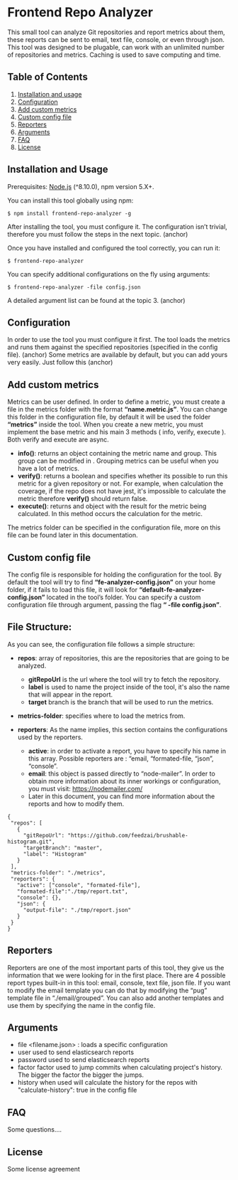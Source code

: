 # Frontend Repo Analyzer

This small tool can analyze Git repositories and report metrics about them, these reports can be sent to email, text file, console, or even through json.
This tool was designed to be plugable, can work with an unlimited number of repositories and metrics. Caching is used to save computing and time.

## Table of Contents
1. [Installation and usage ](#installation-and-usage)
2. [Configuration](#configuration)
3. [Add custom metrics](#add-custom-metrics)
4. [Custom config file](#custom-config-file)
5. [Reporters](#reporters)
6. [Arguments](#arguments)
7. [FAQ](#faq)
8. [License](#license)


## Installation and Usage

Prerequisites: [Node.js](https://nodejs.org/en/) (^8.10.0), npm version 5.X+.

You can install this tool globally using npm:

`$ npm install frontend-repo-analyzer -g`

After installing the tool, you must configure it. The configuration isn’t trivial, therefore you must follow the steps in the next topic. (anchor)

Once you have installed and configured the tool correctly, you can run it:

`$ frontend-repo-analyzer `

You can specify additional configurations on the fly using arguments:

`$ frontend-repo-analyzer -file config.json`

A detailed argument list can be found at the topic 3. (anchor)


## Configuration

In order to use the tool you must configure it first. The tool loads the metrics and runs them against the specified repositories (specified in the config file). (anchor)
Some metrics are available by default, but you can add yours very easily. Just follow this (anchor)


## Add custom metrics

Metrics can be user defined. In order to define a metric, you must create a file in the metrics folder with the format **“name.metric.js”**.  You can change this folder in the configuration file, by default it will be used the folder **“metrics”** inside the tool.
When you create a new metric, you must implement the base metric and his main 3 methods ( info, verify, execute ). Both verify and execute are async.
- **info()**: returns an object containing the metric name and group. This group can be modified in <file>. Grouping metrics can be useful when you have a lot of metrics.
- **verify()**: returns a boolean and specifies whether its possible to run this metric for a given repository or not. For example, when calculation the coverage, if the repo does not have jest, it's impossible to calculate the metric therefore **verify()** should return false.
- **execute()**: returns and object with the result for the metric being calculated. In this method occurs the calculation for the metric.  

The metrics folder can be specified in the configuration file, more on this file can be found later in this documentation.

## Custom config file

The config file is responsible for holding the configuration for the tool. By default the tool will try to find **“fe-analyzer-config.json”** on your home folder, if it fails to load this file, it will look for **“default-fe-analyzer-config.json”** located in the tool’s folder. You can specify a custom configuration file through argument, passing the flag **“ -file config.json”**.

## File Structure: 


As you can see, the configuration file follows a simple structure:
- **repos**: array of repositories, this are the repositories that are going to be analyzed.
    - **gitRepoUrl** is the url where the tool will try to fetch the repository.
    - **label** is used to name the project inside of the tool, it's also the name that will appear in the report.
    - **target** branch is the branch that will be used to run the metrics.

- **metrics-folder**: specifies where to load the metrics from.
- **reporters**: As the name implies, this section contains the configurations used by the reporters. 
    - **active**: in order to activate a report, you have to specify his name in this array. Possible reporters are : “email, “formated-file, “json”, “console”. 
    - **email**: this object is passed directly to “node-mailer”. In order to obtain more information about its inner workings or configuration, you must visit: https://nodemailer.com/
    - Later in this document, you can find more information about the reports and how to modify them.


 ```
 {
  "repos": [ 
    {
      "gitRepoUrl": "https://github.com/feedzai/brushable-histogram.git",
      "targetBranch": "master",
      "label": "Histogram"
    }
  ],
  "metrics-folder": "./metrics",
  "reporters": {
    "active": ["console", "formated-file"],
    "formated-file":"./tmp/report.txt",
    "console": {},
    "json": {
      "output-file": "./tmp/report.json"
    }
  }
}
 ```

 ## Reporters

 Reporters are one of the most important parts of this tool, they give us the information that we were looking for in the first place.
There are 4 possible report types built-in in this tool: email, console, text file, json file.
If you want to modify the email template you can do that by modifying the “pug” template file in “./email/grouped”.
You can also add another templates and use them by specifying the name in the config file.

## Arguments

- file <filename.json> : loads a specific configuration
- user <elasticsearch user> used to send elasticsearch reports
- password <elasticserach password>  used to send elasticsearch reports
- factor <number> factor used to jump commits when calculating project's history. The bigger the factor the bigger the jumps.
- history when used will calculate the history for the repos with "calculate-history": true in the config file

## FAQ

Some questions….

## License

Some license agreement

